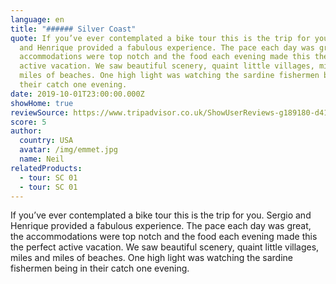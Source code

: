 ```yaml
---
language: en
title: "###### Silver Coast"
quote: If you’ve ever contemplated a bike tour this is the trip for you. Sergio
  and Henrique provided a fabulous experience. The pace each day was great, the
  accommodations were top notch and the food each evening made this the perfect
  active vacation. We saw beautiful scenery, quaint little villages, miles and
  miles of beaches. One high light was watching the sardine fishermen being in
  their catch one evening.
date: 2019-10-01T23:00:00.000Z
showHome: true
reviewSource: https://www.tripadvisor.co.uk/ShowUserReviews-g189180-d4105907-r714855544-Top_Bike_tours_Portugal-Porto_Porto_District_Northern_Portugal.html
score: 5
author:
  country: USA
  avatar: /img/emmet.jpg
  name: Neil
relatedProducts:
  - tour: SC 01
  - tour: SC 01
---
```

If you’ve ever contemplated a bike tour this is the trip for you. Sergio and Henrique provided a fabulous experience. The pace each day was great, the accommodations were top notch and the food each evening made this the perfect active vacation. We saw beautiful scenery, quaint little villages, miles and miles of beaches. One high light was watching the sardine fishermen being in their catch one evening.